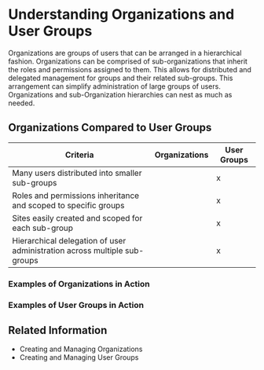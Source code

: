# Understanding Organizations and User Groups

<!-- https://confluence.atlassian.com/adminjiraserver/managing-nested-groups-938847047.html for reference to try and simplify this down. This jira article seemed the closest feature analog (it's definitely not the same) that tries to do a similar thing. This is my attempt at an opening paragraph: -->

Organizations are groups of users that can be arranged in a hierarchical fashion. Organizations can be comprised of sub-organizations that inherit the roles and permissions assigned to them. This allows for distributed and delegated management for groups and their related sub-groups. This arrangement can simplify administration of large groups of users. Organizations and sub-Organization hierarchies can nest as much as needed.

<!-- User groups are x. -->

## Organizations Compared to User Groups

<!-- this is very imperfect...but if we can get this right it might be helpful. If we can't - we can just remove it for now. -->

| Criteria | Organizations | User Groups |
| --- | --- | --- |
| Many users distributed into smaller sub-groups |  | x | x |
| Roles and permissions inheritance and scoped to specific groups |  | x |  |
| Sites easily created and scoped for each sub-group |  | x |  |
| Hierarchical delegation of user administration across multiple sub-groups |  | x |  |

### Examples of Organizations in Action

<!-- diagram of bank -->

<!-- diagram of basketball club -->

### Examples of User Groups in Action

<!-- diagram of ... -->

<!-- diagram of ... -->

## Related Information

* Creating and Managing Organizations
* Creating and Managing User Groups
